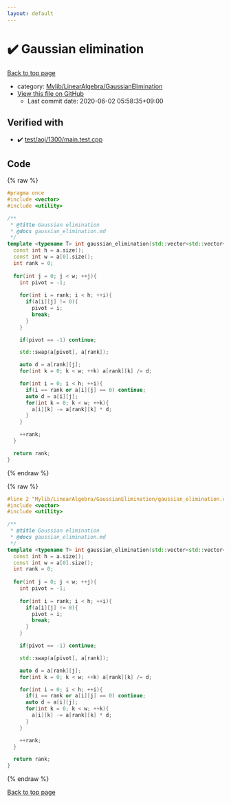 ```yaml
---
layout: default
---
```


<!-- mathjax config similar to math.stackexchange -->
<script type="text/javascript" async
  src="https://cdnjs.cloudflare.com/ajax/libs/mathjax/2.7.5/MathJax.js?config=TeX-MML-AM_CHTML">
</script>
<script type="text/x-mathjax-config">
  MathJax.Hub.Config({
    TeX: { equationNumbers: { autoNumber: "AMS" }},
    tex2jax: {
      inlineMath: [ ['$','$'] ],
      processEscapes: true
    },
    "HTML-CSS": { matchFontHeight: false },
    displayAlign: "left",
    displayIndent: "2em"
  });
</script>

<script type="text/javascript" src="https://cdnjs.cloudflare.com/ajax/libs/jquery/3.4.1/jquery.min.js"></script>
<script src="https://cdn.jsdelivr.net/npm/jquery-balloon-js@1.1.2/jquery.balloon.min.js" integrity="sha256-ZEYs9VrgAeNuPvs15E39OsyOJaIkXEEt10fzxJ20+2I=" crossorigin="anonymous"></script>
<script type="text/javascript" src="../../../../assets/js/copy-button.js"></script>
<link rel="stylesheet" href="../../../../assets/css/copy-button.css" />


# :heavy_check_mark: Gaussian elimination

<a href="../../../../index.html">Back to top page</a>

* category: <a href="../../../../index.html#4efd5e2a9807175bf43e4c1857b5bc52">Mylib/LinearAlgebra/GaussianElimination</a>
* <a href="{{ site.github.repository_url }}/blob/master/Mylib/LinearAlgebra/GaussianElimination/gaussian_elimination.cpp">View this file on GitHub</a>
    - Last commit date: 2020-06-02 05:58:35+09:00




## Verified with

* :heavy_check_mark: <a href="../../../../verify/test/aoj/1300/main.test.cpp.html">test/aoj/1300/main.test.cpp</a>


## Code

<a id="unbundled"></a>
{% raw %}
```cpp
#pragma once
#include <vector>
#include <utility>

/**
 * @title Gaussian elimination
 * @docs gaussian_elimination.md
 */
template <typename T> int gaussian_elimination(std::vector<std::vector<T>> &a){
  const int h = a.size();
  const int w = a[0].size();
  int rank = 0;
  
  for(int j = 0; j < w; ++j){
    int pivot = -1;
    
    for(int i = rank; i < h; ++i){
      if(a[i][j] != 0){
        pivot = i;
        break;
      }
    }

    if(pivot == -1) continue;

    std::swap(a[pivot], a[rank]);

    auto d = a[rank][j];
    for(int k = 0; k < w; ++k) a[rank][k] /= d;

    for(int i = 0; i < h; ++i){
      if(i == rank or a[i][j] == 0) continue;
      auto d = a[i][j];
      for(int k = 0; k < w; ++k){
        a[i][k] -= a[rank][k] * d;
      }
    }

    ++rank;
  }

  return rank;
}

```
{% endraw %}

<a id="bundled"></a>
{% raw %}
```cpp
#line 2 "Mylib/LinearAlgebra/GaussianElimination/gaussian_elimination.cpp"
#include <vector>
#include <utility>

/**
 * @title Gaussian elimination
 * @docs gaussian_elimination.md
 */
template <typename T> int gaussian_elimination(std::vector<std::vector<T>> &a){
  const int h = a.size();
  const int w = a[0].size();
  int rank = 0;
  
  for(int j = 0; j < w; ++j){
    int pivot = -1;
    
    for(int i = rank; i < h; ++i){
      if(a[i][j] != 0){
        pivot = i;
        break;
      }
    }

    if(pivot == -1) continue;

    std::swap(a[pivot], a[rank]);

    auto d = a[rank][j];
    for(int k = 0; k < w; ++k) a[rank][k] /= d;

    for(int i = 0; i < h; ++i){
      if(i == rank or a[i][j] == 0) continue;
      auto d = a[i][j];
      for(int k = 0; k < w; ++k){
        a[i][k] -= a[rank][k] * d;
      }
    }

    ++rank;
  }

  return rank;
}

```
{% endraw %}

<a href="../../../../index.html">Back to top page</a>


